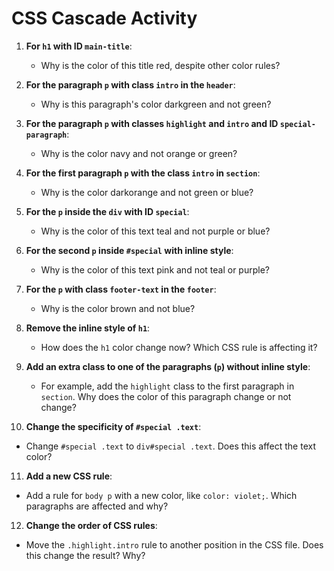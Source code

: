 # CSS Cascade Activity

1. **For `h1` with ID `main-title`**:
   - Why is the color of this title red, despite other color rules?

2. **For the paragraph `p` with class `intro` in the `header`**:
   - Why is this paragraph's color darkgreen and not green?

3. **For the paragraph `p` with classes `highlight` and `intro` and ID `special-paragraph`**:
   - Why is the color navy and not orange or green?

4. **For the first paragraph `p` with the class `intro` in `section`**:
   - Why is the color darkorange and not green or blue?

5. **For the `p` inside the `div` with ID `special`**:
   - Why is the color of this text teal and not purple or blue?

6. **For the second `p` inside `#special` with inline style**:
   - Why is the color of this text pink and not teal or purple?

7. **For the `p` with class `footer-text` in the `footer`**:
   - Why is the color brown and not blue?

8. **Remove the inline style of `h1`**:
   - How does the `h1` color change now? Which CSS rule is affecting it?

9. **Add an extra class to one of the paragraphs (`p`) without inline style**:
   - For example, add the `highlight` class to the first paragraph in `section`. Why does the color of this paragraph change or not change?

10. **Change the specificity of `#special .text`**:
   - Change `#special .text` to `div#special .text`. Does this affect the text color?

11. **Add a new CSS rule**:
   - Add a rule for `body p` with a new color, like `color: violet;`. Which paragraphs are affected and why?

12. **Change the order of CSS rules**:
   - Move the `.highlight.intro` rule to another position in the CSS file. Does this change the result? Why?


